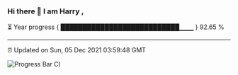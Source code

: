 ### Hi there 👋 I am Harry , 

⏳ Year progress { ███████████████████████████▁▁▁ } 92.65 %

---

⏰ Updated on Sun, 05 Dec 2021 03:59:48 GMT

![Progress Bar CI](https://github.com/duykhang68/duykhang68/workflows/Progress%20Bar%20CI/badge.svg)

